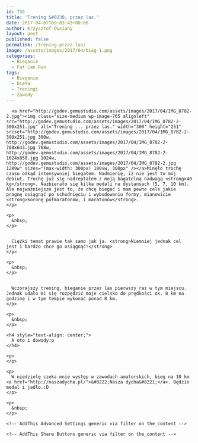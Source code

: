 ```yaml
---
id: 736
title: 'Trening &#8230; przez las.'
date: 2017-04-07T09:03:43+00:00
author: Krzysztof Owsiany
layout: post
published: false
permalink: /trening-przez-las/
image: /assets/images/2017/04/bieg-1.png
categories:
  - Bieganie
  - Fat Can Run
tags:
  - Bieganie
  - Dieta
  - Treningi
  - Zawody
---
```

<div id="dslc-theme-content">
  <div id="dslc-theme-content-inner">

      <a href="http://godev.gemustudio.com/assets/images/2017/04/IMG_8782-2.jpg"><img class="size-medium wp-image-765 alignleft" src="http://godev.gemustudio.com/assets/images/2017/04/IMG_8782-2-300x251.jpg" alt="Trening ... przez las." width="300" height="251" srcset="http://godev.gemustudio.com/assets/images/2017/04/IMG_8782-2-300x251.jpg 300w, http://godev.gemustudio.com/assets/images/2017/04/IMG_8782-2-768x643.jpg 768w, http://godev.gemustudio.com/assets/images/2017/04/IMG_8782-2-1024x858.jpg 1024w, http://godev.gemustudio.com/assets/images/2017/04/IMG_8782-2.jpg 1289w" sizes="(max-width: 300px) 100vw, 300px" /></a>Minęło trochę czasu odkąd intensywniej biegałem. Nadmienię, iż nie jest to mój debiut. Trochę już się nadreptałem z moją bagatelną nadwagą <strong>40 kg</strong>. Nazbierało się kilka medali na dystansach (5, 7, 10 km). Ale najważniejsze jest to, że chcę biegać i mam pewne cele jakie pragnę osiągnąć po schudnięciu i wybudowaniu formy, mianowicie <strong>koronę półmaratonów, i maratonów</strong>.
    </p>
    
    <p>
      &nbsp;
    </p>
    

      Ciężki temat prawie tak samo jak ja. <strong>Niemniej jednak cel jest i bardzo chce go osiągnąć!</strong>
    </p>
    
    <p>
      &nbsp;
    </p>
    

      Wczorajszy trening, bieganie przez las pierwszy raz w tym miejscu. Jednak udało mi się rozpędzić moje cielsko do prędkości ok. 8 km na godzinę i w tym tempie wykonać ponad 8 km.
    </p>
    
    <p>
      &nbsp;
    </p>
    
    <h4 style="text-align: center;">
      A oto i dowody:p
    </h4>
    
    <p>
    </p>
    
    <p>
      W niedzielę czeka mnie występ w zawodach amatorskich, bieg na 10 km <a href="http://naszadycha.pl/">&#8222;Nasza dycha&#8221;</a>. Będzie medal i jadło.:D
    </p>
    
    <p>
      &nbsp;
    </p>
    
    <!-- AddThis Advanced Settings generic via filter on the_content -->
    
    <!-- AddThis Share Buttons generic via filter on the_content -->
  </div>
</div>